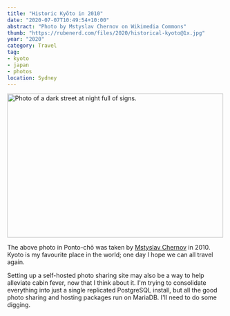 ```yaml
---
title: "Historic Kyōto in 2010"
date: "2020-07-07T10:49:54+10:00"
abstract: "Photo by Mstyslav Chernov on Wikimedia Commons"
thumb: "https://rubenerd.com/files/2020/historical-kyoto@1x.jpg"
year: "2020"
category: Travel
tag:
- kyoto
- japan
- photos
location: Sydney
---
```

<p><img src="https://rubenerd.com/files/2020/historical-kyoto@1x.jpg" srcset="https://rubenerd.com/files/2020/historical-kyoto@1x.jpg 1x, https://rubenerd.com/files/2020/historical-kyoto@2x.jpg 2x" alt="Photo of a dark street at night full of signs." style="width:500px; height:333px;" /></p>

The above photo in Ponto-chō was taken by [Mstyslav Chernov](https://commons.wikimedia.org/wiki/File:Narrow_streets_of_historical_part_of_Kyoto_decorated_with_all_kinds_of_traditional_japanese_lanterns_at_a_rainy_city_night.jpg) in 2010. Kyoto is my favourite place in the world; one day I hope we can all travel again.

Setting up a self-hosted photo sharing site may also be a way to help alleviate cabin fever, now that I think about it. I'm trying to consolidate everything into just a single replicated PostgreSQL install, but all the good photo sharing and hosting packages run on MariaDB. I'll need to do some digging.

